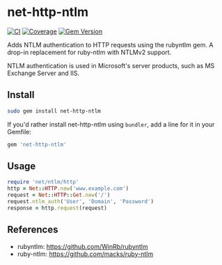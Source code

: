 # net-http-ntlm
[![CI](https://github.com/at-point/net-http-ntlm/actions/workflows/ci.yml/badge.svg?branch=main)](https://github.com/at-point/net-http-ntlm/actions/workflows/ci.yml)
[![Coverage](https://codecov.io/gh/at-point/net-http-ntlm/branch/main/graph/badge.svg?token=B9C9BRLWR6)](https://codecov.io/gh/at-point/net-http-ntlm)
[![Gem Version](https://badge.fury.io/rb/net-http-ntlm.svg)](https://badge.fury.io/rb/net-http-ntlm)

Adds NTLM authentication to HTTP requests using the rubyntlm gem.
A drop-in replacement for ruby-ntlm with NTLMv2 support.

NTLM authentication is used in Microsoft's server products,
such as MS Exchange Server and IIS.

## Install

```sh
sudo gem install net-http-ntlm
```

If you'd rather install net-http-ntlm using `bundler`, add a line for it in your Gemfile:

```rb
gem 'net-http-ntlm'
```

## Usage

```rb
require 'net/ntlm/http'
http = Net::HTTP.new('www.example.com')
request = Net::HTTP::Get.new('/')
request.ntlm_auth('User', 'Domain', 'Password')
response = http.request(request)
```

## References

*   rubyntlm: https://github.com/WinRb/rubyntlm
*   ruby-ntlm: https://github.com/macks/ruby-ntlm